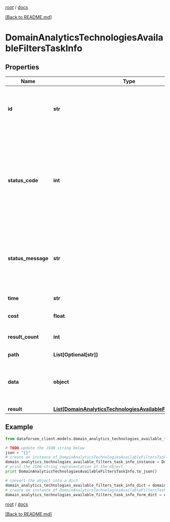 [root](./../ "root") / [docs](./ "docs")

[[Back to README.md]](./../README.md "[Back to README.md]")

# DomainAnalyticsTechnologiesAvailableFiltersTaskInfo

## Properties

Name | Type | Description | Notes
------------ | ------------- | ------------- | -------------
**id** | **str** | task identifier unique task identifier in our system in the UUID format | [optional]
**status_code** | **int** | status code of the task generated by DataForSEO, can be within the following range: 10000-60000 you can find the full list of the response codes here | [optional]
**status_message** | **str** | informational message of the task you can find the full list of general informational messages here | [optional]
**time** | **str** | execution time, seconds | [optional]
**cost** | **float** | total tasks cost, USD | [optional]
**result_count** | **int** | number of elements in the result array | [optional]
**path** | **List[Optional[str]]** | URL path | [optional]
**data** | **object** | contains the same parameters that you specified in the POST request | [optional]
**result** | [**List[DomainAnalyticsTechnologiesAvailableFiltersResultInfo]**](DomainAnalyticsTechnologiesAvailableFiltersResultInfo.md) |  | [optional]

## Example

```python
from dataforseo_client.models.domain_analytics_technologies_available_filters_task_info import DomainAnalyticsTechnologiesAvailableFiltersTaskInfo

# TODO update the JSON string below
json = "{}"
# create an instance of DomainAnalyticsTechnologiesAvailableFiltersTaskInfo from a JSON string
domain_analytics_technologies_available_filters_task_info_instance = DomainAnalyticsTechnologiesAvailableFiltersTaskInfo.from_json(json)
# print the JSON string representation of the object
print DomainAnalyticsTechnologiesAvailableFiltersTaskInfo.to_json()

# convert the object into a dict
domain_analytics_technologies_available_filters_task_info_dict = domain_analytics_technologies_available_filters_task_info_instance.to_dict()
# create an instance of DomainAnalyticsTechnologiesAvailableFiltersTaskInfo from a dict
domain_analytics_technologies_available_filters_task_info_form_dict = domain_analytics_technologies_available_filters_task_info.from_dict(domain_analytics_technologies_available_filters_task_info_dict)
```

  

[root](./../ "root") / [docs](./ "docs")

[[Back to README.md]](./../README.md "[Back to README.md]")